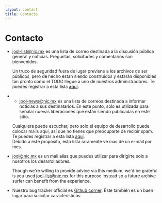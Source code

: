 ```yaml
---
layout: contact
title: Contacto
---
```


# Contacto

- jool-list@nic.mx es una lista de correo destinada a la discusión pública general y noticias. Preguntas, solicitudes y comentarios son bienvenidos.  

  Un truco de seguridad fuera de lugar previene a los archivos de ser públicos, pero de hecho estan siendo construidos y estarán disponibles tan pronto como el TODO llegue a uno de nuestros administradores.
  Te puedes registrar a esta lista [aquí](https://mail-lists.nic.mx/listas/listinfo/jool-list).

- - jool-news@nic.mx es una lista de correos destinada a informar noticias a sus destinatarios. En este punto, solo es utilizada para señalar nuevas liberaciones que están siendo publicadas en este sitio. 
  
  Cualquiera puede escuchar, pero solo el equipo de desarrollo puede colocar mails aquí, así que no tienes que preocuparte de recibir spam.
  Te puedes registrar a esta lista [aquí](https://mail-lists.nic.mx/listas/listinfo/jool-list).  
  Debido a este proposito, esta lista raramente ve mas de un e-mail por mes.
  
  
- [jool@nic.mx](mailto:jool@nic.mx) es un mail alias que puedes utilizar para dirigirte solo a nosotros los desarrolladores.
    
   Though we're willing to provide advice via this medium, we'd be grateful is you used jool-list@nic.mx for this purpose instead so a future archive surfer can benefit from the experience.
  
  
- Nuestro bug tracker official es [Github corner](https://github.com/NICMx/NAT64/issues). Este también es un buen lugar para solicitar caracteristicas.